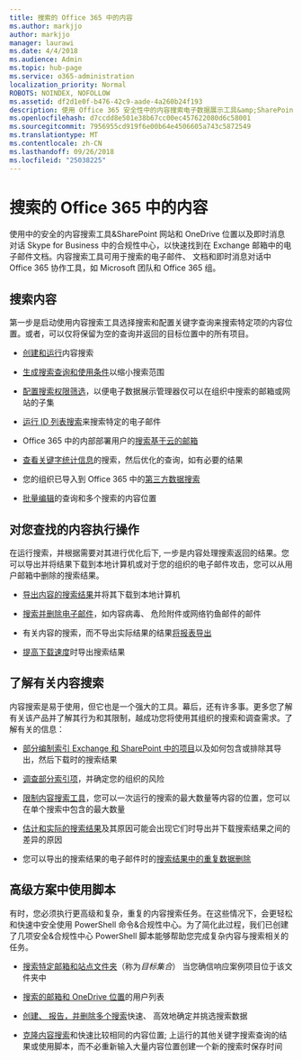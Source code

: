 ```yaml
---
title: 搜索的 Office 365 中的内容
ms.author: markjjo
author: markjjo
manager: laurawi
ms.date: 4/4/2018
ms.audience: Admin
ms.topic: hub-page
ms.service: o365-administration
localization_priority: Normal
ROBOTS: NOINDEX, NOFOLLOW
ms.assetid: df2d1e0f-b476-42c9-aade-4a260b24f193
description: 使用 Office 365 安全性中的内容搜索电子数据展示工具&amp;SharePoint 网站和 OneDrive 位置以及即时消息对话 Skype for Business 中的合规性中心，以快速找到在 Exchange 邮箱中的电子邮件文档。
ms.openlocfilehash: d7ccdd8e501e38b67cc00ec457622080d6c58001
ms.sourcegitcommit: 7956955cd919f6e00b64e4506605a743c5872549
ms.translationtype: MT
ms.contentlocale: zh-CN
ms.lasthandoff: 09/26/2018
ms.locfileid: "25038225"
---
```

# <a name="search-for-content-in-office-365"></a>搜索的 Office 365 中的内容

使用中的安全的内容搜索工具&amp;SharePoint 网站和 OneDrive 位置以及即时消息对话 Skype for Business 中的合规性中心，以快速找到在 Exchange 邮箱中的电子邮件文档。内容搜索工具可用于搜索的电子邮件、 文档和即时消息对话中 Office 365 协作工具，如 Microsoft 团队和 Office 365 组。
  
## <a name="search-for-content"></a>搜索内容

第一步是启动使用内容搜索工具选择搜索和配置关键字查询来搜索特定项的内容位置。或者，可以仅将保留为空的查询并返回的目标位置中的所有项目。
  
- [创建和运行](content-search.md)内容搜索 
    
- [生成搜索查询和使用条件](keyword-queries-and-search-conditions.md)以缩小搜索范围 
    
- [配置搜索权限筛选](permissions-filtering-for-content-search.md)，以便电子数据展示管理器仅可以在组织中搜索的邮箱或网站的子集 
    
- [运行 ID 列表搜索](csv-file-for-an-id-list-content-search.md)来搜索特定的电子邮件 
    
- Office 365 中的内部部署用户的[搜索基于云的邮箱](search-cloud-based-mailboxes-for-on-premises-users.md)

- [查看关键字统计信息](view-keyword-statistics-for-content-search.md)的搜索，然后优化的查询，如有必要的结果 
    
- 您的组织已导入到 Office 365 中的[第三方数据搜索](use-content-search-to-search-third-party-data-that-was-imported.md) 
    
- [批量编辑](bulk-edit-content-searches.md)的查询和多个搜索的内容位置 
    
## <a name="perform-actions-on-content-you-find"></a>对您查找的内容执行操作

在运行搜索，并根据需要对其进行优化后下, 一步是内容处理搜索返回的结果。您可以导出并将结果下载到本地计算机或对于您的组织的电子邮件攻击，您可以从用户邮箱中删除的搜索结果。
  
- [导出内容的搜索结果](export-search-results.md)并将其下载到本地计算机 
    
- [搜索并删除电子邮件](search-for-and-delete-messages-in-your-organization.md)，如内容病毒、 危险附件或网络钓鱼邮件的邮件 
    
- 有关内容的搜索，而不导出实际结果的结果[将报表导出](export-a-content-search-report.md) 
    
- [提高下载速度](increase-download-speeds-when-exporting-ediscovery-results.md)时导出搜索结果 
    
## <a name="learn-more-about-content-search"></a>了解有关内容搜索

内容搜索是易于使用，但它也是一个强大的工具。幕后，还有许多事。更多您了解有关该产品并了解其行为和其限制，越成功您将使用其组织的搜索和调查需求。了解有关的信息：
  
- [部分编制索引 Exchange 和 SharePoint 中的项目](partially-indexed-items-in-content-search.md)以及如何包含或排除其导出，然后下载时的搜索结果 
    
- [调查部分索引项](investigating-partially-indexed-items-in-ediscovery.md)，并确定您的组织的风险 
    
- [限制内容搜索工具](limits-for-content-search.md)，您可以一次运行的搜索的最大数量等内容的位置，您可以在单个搜索中包含的最大数量 
    
- [估计和实际的搜索结果](differences-between-estimated-and-actual-ediscovery-search-results.md)及其原因可能会出现它们时导出并下载搜索结果之间的差异的原因 
    
- 您可以导出的搜索结果的电子邮件时的[搜索结果中的重复数据删除](de-duplication-in-ediscovery-search-results.md) 
    
## <a name="use-scripts-for-advanced-scenarios"></a>高级方案中使用脚本

有时，您必须执行更高级和复杂，重复的内容搜索任务。在这些情况下，会更轻松和快速中安全使用 PowerShell 命令&amp;合规性中心。为了简化此过程，我们已创建了几项安全&amp;合规性中心 PowerShell 脚本能够帮助您完成复杂内容与搜索相关的任务。
  
- [搜索特定邮箱和站点文件夹](use-content-search-for-targeted-collections.md)（称为*目标集合*） 当您确信响应案例项目位于该文件夹中 
    
- [搜索的邮箱和 OneDrive 位置](search-the-mailbox-and-onedrive-for-business-for-a-list-of-users.md)的用户列表 
    
- [创建、 报告，并删除多个搜索](create-report-on-and-delete-multiple-content-searches.md)快速、 高效地确定并挑选搜索数据 
    
- [克隆内容搜索](clone-a-content-search.md)和快速比较相同的内容位置; 上运行的其他关键字搜索查询的结果或使用脚本，而不必重新输入大量内容位置创建一个新的搜索时保存时间 
    

